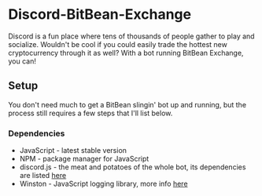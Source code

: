 # Discord-BitBean-Exchange

Discord is a fun place where tens of thousands of people gather to play and socialize. Wouldn't be cool if you could easily trade the hottest new cryptocurrency through it as well? With a bot running BitBean Exchange, you can!

## Setup

You don't need much to get a BitBean slingin' bot up and running, but the process still requires a few steps that I'll list below.

### Dependencies

* JavaScript - latest stable version
* NPM - package manager for JavaScript
* discord.js - the meat and potatoes of the whole bot, its dependencies are listed [here](https://discord.js.org/#/docs/main/stable/general/welcome)
* Winston - JavaScript logging library, more info [here](https://github.com/winstonjs/winston)